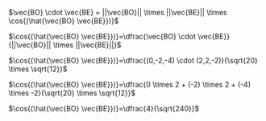 $\vec{BO} \cdot \vec{BE} = ||\vec{BO}|| \times ||\vec{BE}|| \times \cos{(\hat{\vec{BO} \vec{BE}})}$

$\cos{(\hat{\vec{BO} \vec{BE}})}=\dfrac{\vec{BO} \cdot \vec{BE}}{||\vec{BO}|| \times ||\vec{BE}||}$

$\cos{(\hat{\vec{BO} \vec{BE}})}=\dfrac{(0,-2,-4) \cdot (2,2,-2)}{\sqrt{20} \times \sqrt{12}}$

$\cos{(\hat{\vec{BO} \vec{BE}})}=\dfrac{0 \times 2 + (-2) \times 2 + (-4) \times -2}{\sqrt{20} \times \sqrt{12}}$

$\cos{(\hat{\vec{BO} \vec{BE}})}=\dfrac{4}{\sqrt{240}}$